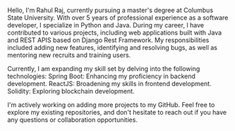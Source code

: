 Hello, I'm Rahul Raj, currently pursuing a master's degree at Columbus State University. With over 5 years of professional experience as a software developer, I specialize in Python and Java.
During my career, I have contributed to various projects, including web applications built with Java and REST APIS based on Django Rest Framework.
My responsibilities included adding new features, identifying and resolving bugs, as well as mentoring new recruits and training users.

Currently, I am expanding my skill set by delving into the following technologies:
Spring Boot: Enhancing my proficiency in backend development.
ReactJS: Broadening my skills in frontend development.
Solidity: Exploring blockchain development.

I'm actively working on adding more projects to my GitHub. Feel free to explore my existing repositories, and don't hesitate to reach out if you have any questions or collaboration opportunities.

